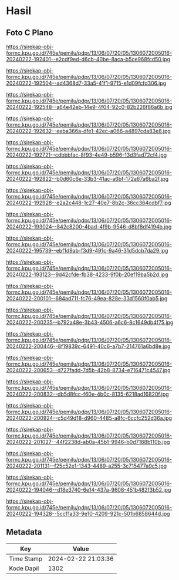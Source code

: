 # Hasil

## Foto C Plano

https://sirekap-obj-formc.kpu.go.id/745e/pemilu/pdpr/13/06/07/20/05/1306072005016-20240222-192401--e2cdf9ed-d6cb-40be-8aca-b5ce968fcd50.jpg

https://sirekap-obj-formc.kpu.go.id/745e/pemilu/pdpr/13/06/07/20/05/1306072005016-20240222-192504--ad4368d7-33a5-41f1-9715-e1d09fcfd306.jpg

https://sirekap-obj-formc.kpu.go.id/745e/pemilu/pdpr/13/06/07/20/05/1306072005016-20240222-192548--a64e42eb-14e9-4f04-92c0-82b226f86a6b.jpg

https://sirekap-obj-formc.kpu.go.id/745e/pemilu/pdpr/13/06/07/20/05/1306072005016-20240222-192632--eeba366a-dfe1-42ec-a066-a4897cda83e8.jpg

https://sirekap-obj-formc.kpu.go.id/745e/pemilu/pdpr/13/06/07/20/05/1306072005016-20240222-192721--cdbbbfac-8f93-4e49-b596-13d3fad72cf4.jpg

https://sirekap-obj-formc.kpu.go.id/745e/pemilu/pdpr/13/06/07/20/05/1306072005016-20240222-192822--b0d60c6e-33b3-41ac-a6bf-172a67a6ba2f.jpg

https://sirekap-obj-formc.kpu.go.id/745e/pemilu/pdpr/13/06/07/20/05/1306072005016-20240222-192928--e2a2c448-1c27-40e7-8b2c-36cc364cdbf7.jpg

https://sirekap-obj-formc.kpu.go.id/745e/pemilu/pdpr/13/06/07/20/05/1306072005016-20240222-193024--842c8200-4bad-4f9b-9546-d8bf8df4194b.jpg

https://sirekap-obj-formc.kpu.go.id/745e/pemilu/pdpr/13/06/07/20/05/1306072005016-20240222-195739--ebf1d9ab-f3d9-491c-9a46-31d5dcb7da29.jpg

https://sirekap-obj-formc.kpu.go.id/745e/pemilu/pdpr/13/06/07/20/05/1306072005016-20240222-193123--9d42cfde-fb38-4233-9f0b-20ef19ba5b2d.jpg

https://sirekap-obj-formc.kpu.go.id/745e/pemilu/pdpr/13/06/07/20/05/1306072005016-20240222-200101--684ad711-fc76-49ea-828e-33d1560f0ab5.jpg

https://sirekap-obj-formc.kpu.go.id/745e/pemilu/pdpr/13/06/07/20/05/1306072005016-20240222-200235--b792a48e-3b43-4506-a6c6-8c1649db4f75.jpg

https://sirekap-obj-formc.kpu.go.id/745e/pemilu/pdpr/13/06/07/20/05/1306072005016-20240222-200446--8f19839c-6491-40c6-a7b7-214761a6bd8e.jpg

https://sirekap-obj-formc.kpu.go.id/745e/pemilu/pdpr/13/06/07/20/05/1306072005016-20240222-200653--d727fadd-7d5b-42b8-8734-e716471c4547.jpg

https://sirekap-obj-formc.kpu.go.id/745e/pemilu/pdpr/13/06/07/20/05/1306072005016-20240222-200832--db5d8fcc-f60e-4b0c-8135-6218ad16820f.jpg

https://sirekap-obj-formc.kpu.go.id/745e/pemilu/pdpr/13/06/07/20/05/1306072005016-20240222-200924--c5d49d18-d960-4485-a8fc-6ccfc252d36a.jpg

https://sirekap-obj-formc.kpu.go.id/745e/pemilu/pdpr/13/06/07/20/05/1306072005016-20240222-201027--44f2238d-ab0a-45b1-9946-b0d7188b110b.jpg

https://sirekap-obj-formc.kpu.go.id/745e/pemilu/pdpr/13/06/07/20/05/1306072005016-20240222-201131--f25c52e1-1343-4489-a255-3c715477a9c5.jpg

https://sirekap-obj-formc.kpu.go.id/745e/pemilu/pdpr/13/06/07/20/05/1306072005016-20240222-194046--d18e3740-6e14-437a-9608-451b482f3b52.jpg

https://sirekap-obj-formc.kpu.go.id/745e/pemilu/pdpr/13/06/07/20/05/1306072005016-20240222-194328--5cc11a33-9e10-4209-921c-501b6858644d.jpg


## Metadata

| Key        | Value               |
| ---------- | ------------------- |
| Time Stamp | 2024-02-22 21:03:36 |
| Kode Dapil | 1302                |



